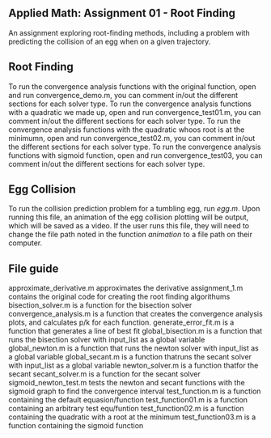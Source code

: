 ## Applied Math: Assignment 01 - Root Finding

An assignment exploring root-finding methods, including a problem with predicting the collision of an egg when on a given trajectory.

## Root Finding
To run the convergence analysis functions with the original function, open and run convergence_demo.m, you can comment in/out the different sections for each solver type. 
To run the convergence analysis functions with a quadratic we made up, open and run convergence_test01.m, you can comment in/out the different sections for each solver type. 
To run the convergence analysis functions with the quadratic whoos root is at the minimumn, open and run convergence_test02.m, you can comment in/out the different sections for each solver type. 
To run the convergence analysis functions with sigmoid function, open and run convergence_test03, you can comment in/out the different sections for each solver type. 
## Egg Collision
To run the collision prediction problem for a tumbling egg, run *egg.m*. Upon running this file, an animation of the egg collision plotting will be output, which will be saved as a video. If the user runs this file, they will need to change the file path noted in the function 
*animation* to a file path on their computer. 
## File guide
approximate_derivative.m approximates the derivative
assignment_1.m contains the original code for creating the root finding algorithums
bisection_solver.m is a function for the bisection solver
convergence_analysis.m is a function that creates the convergence analysis plots, and calculates p/k for each function.
generate_error_fit.m is a function that generates a line of best fit
global_bisection.m is a function that runs the bisection solver with input_list as a global variable
global_newton.m is a function that runs the newton solver with input_list as a global variable
global_secant.m is a function thatruns the secant solver with input_list as a global variable
newton_solver.m is a function thatfor the secant
secant_solver.m is a function for the secant solver
sigmoid_newton_test.m tests the newton and secant functions with the sigmoid graph to find the convergence interval
test_function.m is a function containing the default equasion/function
test_function01.m is a function containing an arbitrary test equ/funtion
test_function02.m is a function containing the quadratic with a root at the minimum 
test_function03.m is a function containing the sigmoid function
